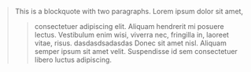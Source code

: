 > This is a blockquote with two paragraphs. Lorem ipsum dolor sit amet,
>> consectetuer adipiscing elit. Aliquam hendrerit mi posuere lectus.
 Vestibulum enim wisi, viverra nec, fringilla in, laoreet vitae, risus.
dasdasdsadasdas
> Donec sit amet nisl. Aliquam semper ipsum sit amet velit. Suspendisse
> id sem consectetuer libero luctus adipiscing.